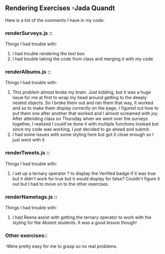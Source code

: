 ## Rendering Exercises -Jada Quandt

Here is a list of the comments I have in my code:

### renderSurveys.js ::
Things I had trouble with:
1. I had trouble rendering the text box 
2. I had trouble taking the code from class and merging it with my code

### renderAlbums.js :: 
Things I had trouble with:
1. This problem almost broke my brain. Just kidding, but it was a huge issue for me at first to wrap my head around getting to the deeply nested objects. So I broke them out and ran them that way, it worked and so to make them display correctly on the page, I figured out how to put them one after another that worked and I almost screamed with joy. After attending class on Thursday when we went over the surveys together, I realized I could've done it with multiple functions instead but since my code was working, I just decided to go ahead and submit.
2. I had some issues with some styling here but got it close enough so I just went with it

### renderTweets.js :: 
Things I had trouble with:
1. I set up a ternary operator ? to display the Verified badge if it was true but it didn't work for true but it would display for false? Couldn't figure it out but I had to move on to the other exercises.

### renderNametags.js :: 
Things I had trouble with:
1. I had Reena assist with getting the ternary operator to work with the styling for the Absent students. It was a good lesson though!

### Other exercises::
-Were pretty easy for me to grasp so no real problems.